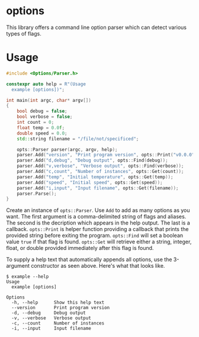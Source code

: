 # options

This library offers a command line option parser which can detect various types of flags.

# Usage

```cpp
#include <Options/Parser.h>

constexpr auto help = R"(Usage
  example [options])";

int main(int argc, char* argv[])
{
    bool debug = false;
    bool verbose = false;
    int count = 0;
    float temp = 0.0f;
    double speed = 0.0;
    std::string filename = "/file/not/specificed";

    opts::Parser parser(argc, argv, help);
    parser.Add("version", "Print program version", opts::Print("v0.0.0"));
    parser.Add("d,debug", "Debug output", opts::Find(debug));
    parser.Add("v,verbose", "Verbose output", opts::Find(verbose));
    parser.Add("c,count", "Number of instances", opts::Get(count));
    parser.Add("temp", "Initial temperature", opts::Get(temp));
    parser.Add("speed", "Initial speed", opts::Get(speed));
    parser.Add("i,input", "Input filename", opts::Get(filename));
    parser.Parse();
}
```

Create an instance of `opts::Parser`. Use `Add` to add as many options as you want. The first argument is a comma-delimited string of flags and aliases. The second is the decription which appears in the help output. The last is a callback. `opts::Print` is helper function providing a callback that prints the provided string before exiting the program. `opts::Find` will set a boolean value `true` if that flag is found. `opts::Get` will retrieve either a string, integer, float, or double provided immediately after this flag is found.

To supply a help text that automatically appends all options, use the 3-argument constructor as seen above. Here's what that looks like.

```
$ example --help
Usage
  example [options]

Options
  -h, --help      Show this help text
  --version       Print program version
  -d, --debug     Debug output
  -v, --verbose   Verbose output
  -c, --count     Number of instances
  -i, --input     Input filename
```
